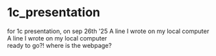 # 1c_presentation
for 1c presentation, on sep 26th '25
A line I wrote on my local computer  
A line I wrote on my local computer  
ready to go?!
where is the webpage?